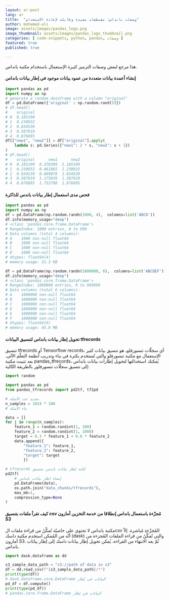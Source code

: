 ```yaml
---
layout: ar-post
lang: ar
title:  "وصفات بانداس: مقتطفات مفيدة وقابلة لإعادة الاستخدام"
author: mohamed-ali
image: assets/images/pandas_logo.png
image_thumbnail: assets/images/pandas_logo_thumbnail.png
categories: [ code-snippets, python, pandas, وصفات ]
featured: true
published: true

---
```


هذا مرجع لبعض وصفات الترميز كثيرة الإستعمال باستخدام مكتبة بانداس.

#### إنشاء أعمدة بيانات متعددة من عمود بيانات موجود في إطار بيانات بانداس



```python
import pandas as pd
import numpy as np
# generate a random dataframe with a column "original"
df = pd.DataFrame({'original' : np.random.rand(5)})
# df.head()
#    original
# 0  0.185199
# 1  0.230932
# 2  0.034539
# 3  0.587919
# 4  0.876895
df[["new1", "new2"]] = df["original"].apply(
    lambda s: pd.Series({"new1": 2 * s, "new2": s + 1})
)
# df.head()
#    original      new1      new2
# 0  0.185199  0.370399  1.185199
# 1  0.230932  0.461865  1.230932
# 2  0.034539  0.069078  1.034539
# 3  0.587919  1.175839  1.587919
# 4  0.876895  1.753790  1.876895
```




#### فحص مدى استعمال إطار بيانات باندس للذاكرة




```python
import pandas as pd
import numpy as np
df = pd.DataFrame(np.random.randn(1000, 4),  columns=list('ABCD'))
df.info(memory_usage="deep")
# <class 'pandas.core.frame.DataFrame'>
# RangeIndex: 1000 entries, 0 to 999
# Data columns (total 4 columns):
# A    1000 non-null float64
# B    1000 non-null float64
# C    1000 non-null float64
# D    1000 non-null float64
# dtypes: float64(4)
# memory usage: 31.3 KB

df = pd.DataFrame(np.random.randn(1000000, 6),  columns=list('ABCDEF'))
df.info(memory_usage="deep")
# <class 'pandas.core.frame.DataFrame'>
# RangeIndex: 1000000 entries, 0 to 999999
# Data columns (total 6 columns):
# A    1000000 non-null float64
# B    1000000 non-null float64
# C    1000000 non-null float64
# D    1000000 non-null float64
# E    1000000 non-null float64
# F    1000000 non-null float64
# dtypes: float64(6)
# memory usage: 45.8 MB
```


#### تحويل إطار بيانات بانداس لتنسيق البيانات tfrecords

تنسيق tfrecords أو Tensorflow records، أي سجلّات تنسورفلو، هو تنسيق بيانات كثير الإستعمال مع مكتبة تنسورفلو والتي تُستخدم بكثرة في بناء وتدريب أنظمة التعلّم الآلي. بعد تثبيت مكتبة pandas_tfrecords، يُمكنك استخدامُها لتحويل إطارات بيانات بانداس إلى تنسيق سجلّات تنسورفلور بالطريقة التّالية:   

```python
import random

import pandas as pd
from pandas_tfrecords import pd2tf, tf2pd

# تحديد عدد الأمثلة.
n_samples = 1024 * 100
# بناء الأمثلة

data = []
for j in range(n_samples):
    feature_1 = random.randint(1, 100)
    feature_2 = random.randint(1, 1000)
    target = 0.3 * feature_1 + 0.6 * feature_2
    data.append({
        "feature_1": feature_1,
        "feature_2": feature_2,
        "target": target
        })

# tfrecords كتابة إطار بيانات باندس بتنسيق 
pd2tf(
    # إنشاء إطار بيانات بانداس
    pd.DataFrame(data),
    os.path.join("data_chunks/tfrecords"),
    max_mb=1,
    compression_type=None
)
```

#### كيف تقرأ ملفات بتنسيق csv مُجزّءة باستعمال بانداس إنطلاقا من خدمة التخزين أمازون S3

مكتبة بانداس لا تحتوي على خاصيّة تُمكِّنُ من قراءة ملفات الcsv المُجزّءة مُباشرة. إلاّ أنّه من المُمكن استخدم مكتبة داسك (dask) والتي تُمكِّنُ من قراءة الملفات المُجزءة من أمازون S3. ثُمّ بعد الانتهاء من القراءة، يُمكن تحويل إطار بيانات داسك إلى إطار بيانات بانداس. 

```python
import dask.dataframe as dd

s3_sample_data_path = "s3://path of data in s3"
df = dd.read_csv(f"{s3_sample_data_path}/*")
print(type(df))
# dask.dataframe.core.DataFrame البيانات في إطار
pd_df = df.compute()
print(type(pd_df))
# pandas.core.frame.DataFrame البيانات في إطار

```
